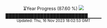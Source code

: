 <p align="center">
⏳Year Progress (87.60 %) <img src="https://file5s.ratemyserver.net/mobs/1062.gif"><br>
██████████████████████████▁▁▁▁ <br>
<sub>Updated: Thu, 16 Nov 2023 18:02:53 GMT</sub>
</p>

